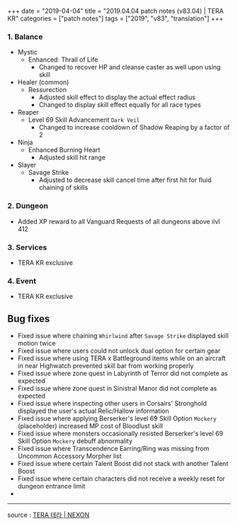 +++
date = "2019-04-04"
title = "2019.04.04 patch notes (v83.04) | TERA KR"
categories = ["patch notes"]
tags = ["2019", "v83", "translation"]
+++

### 1. Balance
- Mystic
  - Enhanced: Thrall of Life
    - Changed to recover HP and cleanse caster as well upon using skill
- Healer (common)
  - Ressurection
    - Adjusted skill effect to display the actual effect radius
    - Changed to display skill effect equally for all race types
- Reaper
  - Level 69 Skill Advancement `Dark Veil`
    - Changed to increase cooldown of Shadow Reaping by a factor of 2
- Ninja
  - Enhanced Burning Heart
    - Adjusted skill hit range
- Slayer
  - Savage Strike
    - Adjusted to decrease skill cancel time after first hit for fluid chaining of skills

### 2. Dungeon
- Added XP reward to all Vanguard Requests of all dungeons above ilvl 412

### 3. Services
- TERA KR exclusive

### 4. Event
- TERA KR exclusive

## Bug fixes

- Fixed issue where chaining `Whirlwind` after `Savage Strike` displayed skill motion twice
- Fixed issue where users could not unlock dual option for certain gear
- Fixed issue where using TERA x Battleground items while on an aircraft in near Highwatch prevented skill bar from working properly
- Fixed issue where zone quest in Labyrinth of Terror did not complete as expected
- Fixed issue where zone quest in Sinistral Manor did not complete as expected
- Fixed issue where inspecting other users in Corsairs' Stronghold displayed the user's actual Relic/Hallow information
- Fixed issue where applying Berserker's level 69 Skill Option `Mockery` (placeholder) increased MP cost of Bloodlust skill
- Fixed issue where monsters occasionally resisted Berserker's level 69 Skill Option `Mockery` debuff abnormality
- Fixed issue where Transcendence Earring/Ring was missing from Uncommon Accessory Morpher list
- Fixed issue where certain Talent Boost did not stack with another Talent Boost
- Fixed issue where certain characters did not receive a weekly reset for dungeon entrance limit
- 

----

source : [TERA 테라 | NEXON](http://tera.nexon.com/news/update/view.aspx?n4articlesn=386)
